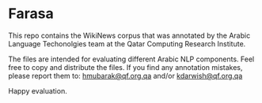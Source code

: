 # Farasa
This repo contains the WikiNews corpus that was annotated by the Arabic Language Techonolgies team at the Qatar Computing Research Institute.  

The files are intended for evaluating different Arabic NLP components.  Feel free to copy and distribute the files.  If you find any annotation mistakes, please report them to: hmubarak@qf.org.qa and/or kdarwish@qf.org.qa

Happy evaluation.
